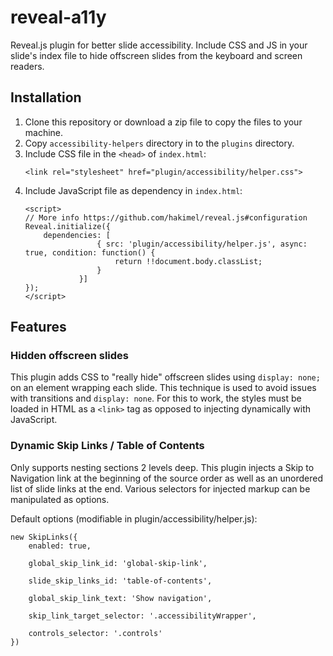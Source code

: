 # reveal-a11y
Reveal.js plugin for better slide accessibility. Include CSS and JS in your slide's index file to hide offscreen slides from the keyboard and screen readers.

## Installation
1. Clone this repository or download a zip file to copy the files to your machine. 
1. Copy `accessibility-helpers` directory in to the `plugins` directory.
1. Include CSS file in the `<head>` of `index.html`:
	```
	<link rel="stylesheet" href="plugin/accessibility/helper.css">
	```
1. Include JavaScript file as dependency in `index.html`:
	```
	<script>
	// More info https://github.com/hakimel/reveal.js#configuration
	Reveal.initialize({
		dependencies: [
                    { src: 'plugin/accessibility/helper.js', async: true, condition: function() { 
                    	return !!document.body.classList; 
                    } 
                }]
	});
	</script>
	```

## Features

### Hidden offscreen slides

This plugin adds CSS to "really hide" offscreen slides using `display: none;` on an element wrapping each slide. This technique is used to avoid issues with transitions and `display: none`. For this to work, the styles must be loaded in HTML as a `<link>` tag as opposed to injecting dynamically with JavaScript.

### Dynamic Skip Links / Table of Contents 

Only supports nesting sections 2 levels deep. This plugin injects a Skip to Navigation link at the beginning of the source order as well as an unordered list of slide links at the end. Various selectors for injected markup can be manipulated as options.

Default options (modifiable in plugin/accessibility/helper.js):

```
new SkipLinks({
	enabled: true,

	global_skip_link_id: 'global-skip-link',

	slide_skip_links_id: 'table-of-contents',

	global_skip_link_text: 'Show navigation',

	skip_link_target_selector: '.accessibilityWrapper',

	controls_selector: '.controls'
})
```



